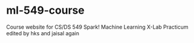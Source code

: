 # ml-549-course
Course website for CS/DS 549 Spark! Machine Learning X-Lab Practicum
edited by hks and jaisal
again

